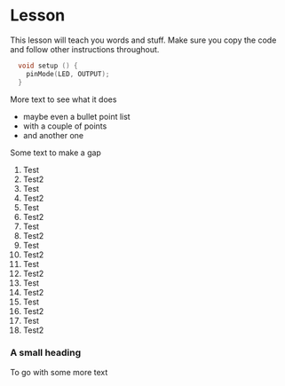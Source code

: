 # Lesson
This lesson will teach you words and stuff. Make sure you copy the code and follow other instructions throughout.


```c 
  void setup () {
    pinMode(LED, OUTPUT);
  }
```

More text to see what it does

- maybe even a bullet point list
- with a couple of points
- and another one

Some text to make a gap

1. Test
1. Test2
1. Test
1. Test2
1. Test
1. Test2
1. Test
1. Test2
1. Test
1. Test2
1. Test
1. Test2
1. Test
1. Test2
1. Test
1. Test2
1. Test
1. Test2

### A small heading
To go with some more text



